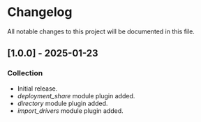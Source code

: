 # Changelog

All notable changes to this project will be documented in this file.

## [1.0.0] - 2025-01-23

### Collection

- Initial release.
- *deployment_share* module plugin added.
- *directory* module plugin added.
- *import_drivers* module plugin added.
